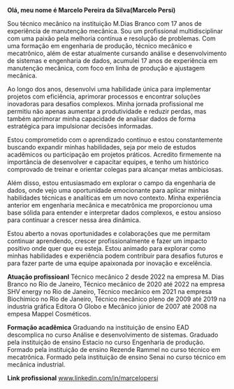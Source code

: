 **Olá, meu nome é Marcelo Pereira da Silva(Marcelo Persi)**

Sou técnico mecânico na instituição M.Dias Branco com 17 anos de experiência de manutenção mecânica.
Sou um profissional multidisciplinar com uma paixão pela melhoria contínua e resolução de problemas. 
Com uma formação em engenharia de produção, técnico mecânico e mecatrônico, além de estar atualmente cursando análise e desenvolvimento de sistemas e engenharia de dados, 
acumulei 17 anos de experiência em manutenção mecânica, com foco em linha de produção e ajustagem mecânica.

Ao longo dos anos, desenvolvi uma habilidade única para implementar projetos com eficiência, aprimorar processos e encontrar soluções inovadoras para desafios complexos. 
Minha jornada profissional me permitiu não apenas aumentar a produtividade e reduzir perdas, mas também aprimorar minha capacidade de analisar dados de forma estratégica para 
impulsionar decisões informadas.

Estou comprometido com o aprendizado contínuo e estou constantemente buscando expandir minhas habilidades, seja por meio de estudos acadêmicos ou participação em projetos práticos. 
Acredito firmemente na importância de desenvolver e capacitar equipes, e tenho um histórico comprovado de treinar e orientar colegas para alcançar metas ambiciosas.

Além disso, 
estou entusiasmado em explorar o campo da engenharia de dados, onde vejo uma oportunidade emocionante para aplicar minhas habilidades técnicas e analíticas em um novo contexto. 
Minha experiência anterior em engenharia mecânica e mecatrônica me proporcionou uma base sólida para entender e interpretar dados complexos, 
e estou ansioso para continuar a crescer nessa área dinâmica.

Estou aberto a novas oportunidades e colaborações que me permitam continuar aprendendo, crescer profissionalmente e fazer um impacto positivo onde quer que eu esteja. 
Estou animado para explorar como minhas habilidades e experiência podem contribuir para desafios futuros e para fazer parte de uma equipe apaixonada por inovação e excelência.

**Atuação profissioanl**
Técnico mecânico 2 desde 2022 na empresa M. Dias Branco no Rio de Janeiro,
Técnico mecânico de 2020 até 2022 na empresa SHV energy no Rio de Janeiro,
Técnico mecânico em 2021 na empresa Biochimico no Rio de Janeiro,
Técnico mecânico pleno de 2009 até 2019 na industria gráfica Editora O Globo e
Mecânico júnior de 2007 até 2008 na empesa Mappel Cosméticos.

**Formação acadêmica**
Graduando na instituição de ensino EAD descomplica no curso Análise e desenvolvimento de sistemas.
Graduado pela instituição de ensino Estacio no curso Engenharia de produção.
Formado pela instituição de ensino Rezende Rammel no curso técnico em mecatrônica.
Formado pela instituição de ensino Senai no curso técnico em mecânica industrial.

**Link profissional**
www.linkedin.com/in/marcelopersi
